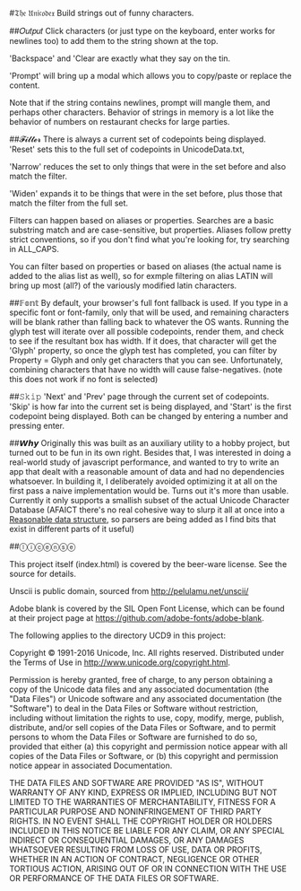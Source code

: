 #𝔗𝔥𝔢 𝔘𝔫𝔦𝔠𝔬𝔡𝔢𝔵
Build strings out of funny characters.

##𝑂𝑢𝑡𝑝𝑢𝑡
Click characters (or just type on the keyboard, enter works for newlines too) to add them to the string shown at the top. 

'Backspace' and 'Clear are exactly what they say on the tin.

'Prompt' will bring up a modal which allows you to copy/paste or replace the content. 

Note that if the string contains newlines, prompt will mangle them, and perhaps other characters. Behavior of strings in memory is a lot like the behavior of numbers on restaurant checks for large parties.

##𝓕𝓲𝓵𝓽𝓮𝓻
There is always a current set of codepoints being displayed. 'Reset' sets this to the full set of codepoints in UnicodeData.txt, 

'Narrow' reduces the set to only things that were in the set before and also match the filter. 

'Widen' expands it to be things that were in the set before, plus those that match the filter from the full set.

Filters can happen based on aliases or properties. Searches are a basic substring match and are case-sensitive, but properties. Aliases follow pretty strict conventions, so if you don't find what you're looking for, try searching in ALL_CAPS.

You can filter based on properties or based on aliases (the actual name is added to the alias list as well), so for exmple filtering on alias LATIN will bring up most (all?) of the variously modified latin characters.

##𝔽𝕠𝕟𝕥
By default, your browser's full font fallback is used. If you type in a specific font or font-family, only that will be used, and remaining characters will be blank rather than falling back to whatever the OS wants. Running the glyph test will iterate over all possible codepoints, render them, and check to see if the resultant box has width. If it does, that character will get the 'Glyph' property, so once the glyph test has completed, you can filter by Property = Glyph and only get characters that you can see. Unfortunately, combining characters that have no width will cause false-negatives. (note this does not work if no font is selected)

##𝚂𝚔𝚒𝚙
'Next' and 'Prev' page through the current set of codepoints. 'Skip' is how far into the current set is being displayed, and 'Start' is the first codepoint being displayed. Both can be changed by entering a number and pressing enter.

##𝙒𝙝𝙮
Originally this was built as an auxiliary utility to a hobby project, but turned out to be fun in its own right. Besides that, I was interested in doing a real-world study of javascript performance, and wanted to try to write an app that dealt with a reasonable amount of data and had no dependencies whatsoever. In building it, I deliberately avoided optimizing it at all on the first pass a naive implementation would be. Turns out it's more than usable. Currently it only supports a smallish subset of the actual Unicode Character Database (AFAICT there's no real cohesive way to slurp it all at once into a  [Reasonable data structure](https://xkcd.com/1726/), so parsers are being added as I find bits that exist in different parts of it useful)

##ⓛⓘⓒⓔⓝⓢⓔ

This project itself (index.html) is covered by the beer-ware license. See the source for details.

Unscii is public domain, sourced from http://pelulamu.net/unscii/

Adobe blank is covered by the SIL Open Font License, which can be found at their project page at https://github.com/adobe-fonts/adobe-blank.

The following applies to the directory UCD9 in this project:

Copyright © 1991-2016 Unicode, Inc. All rights reserved.
Distributed under the Terms of Use in http://www.unicode.org/copyright.html.

Permission is hereby granted, free of charge, to any person obtaining
a copy of the Unicode data files and any associated documentation
(the "Data Files") or Unicode software and any associated documentation
(the "Software") to deal in the Data Files or Software
without restriction, including without limitation the rights to use,
copy, modify, merge, publish, distribute, and/or sell copies of
the Data Files or Software, and to permit persons to whom the Data Files
or Software are furnished to do so, provided that either
(a) this copyright and permission notice appear with all copies
of the Data Files or Software, or
(b) this copyright and permission notice appear in associated
Documentation.

THE DATA FILES AND SOFTWARE ARE PROVIDED "AS IS", WITHOUT WARRANTY OF
ANY KIND, EXPRESS OR IMPLIED, INCLUDING BUT NOT LIMITED TO THE
WARRANTIES OF MERCHANTABILITY, FITNESS FOR A PARTICULAR PURPOSE AND
NONINFRINGEMENT OF THIRD PARTY RIGHTS.
IN NO EVENT SHALL THE COPYRIGHT HOLDER OR HOLDERS INCLUDED IN THIS
NOTICE BE LIABLE FOR ANY CLAIM, OR ANY SPECIAL INDIRECT OR CONSEQUENTIAL
DAMAGES, OR ANY DAMAGES WHATSOEVER RESULTING FROM LOSS OF USE,
DATA OR PROFITS, WHETHER IN AN ACTION OF CONTRACT, NEGLIGENCE OR OTHER
TORTIOUS ACTION, ARISING OUT OF OR IN CONNECTION WITH THE USE OR
PERFORMANCE OF THE DATA FILES OR SOFTWARE.

